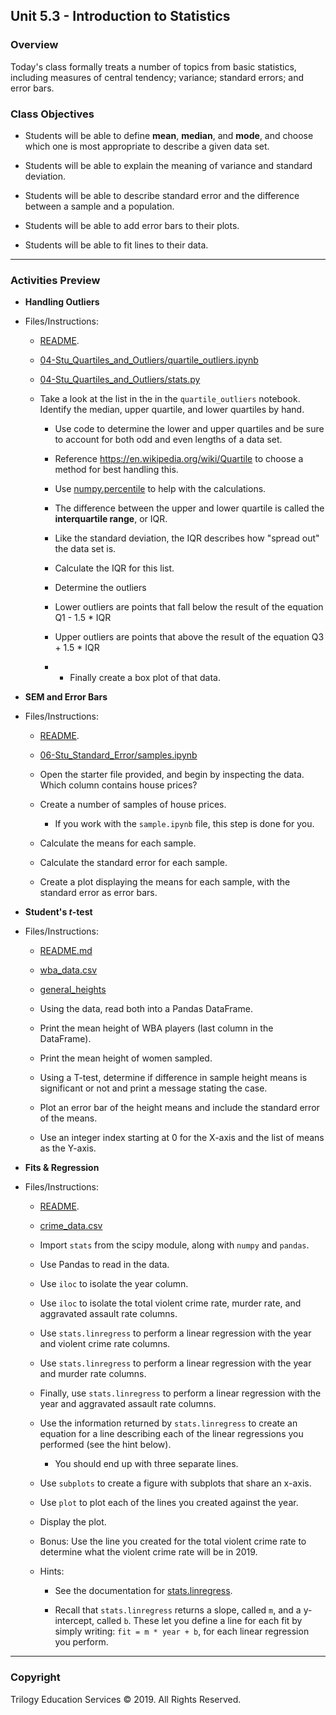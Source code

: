 ## Unit 5.3 - Introduction to Statistics

### Overview

Today's class formally treats a number of topics from basic statistics, including measures of central tendency; variance; standard errors; and error bars.

### Class Objectives

* Students will be able to define **mean**, **median**, and **mode**, and choose which one is most appropriate to describe a given data set.

* Students will be able to explain the meaning of variance and standard deviation.

* Students will be able to describe standard error and the difference between a sample and a population.

* Students will be able to add error bars to their plots.

* Students will be able to fit lines to their data.

- - -

### Activities Preview

* **Handling Outliers**

* Files/Instructions:

  * [README](Activities/04-Stu_Quartiles_and_Outliers/README.md).

  * [04-Stu_Quartiles_and_Outliers/quartile_outliers.ipynb](Activities/04-Stu_Quartiles_and_Outliers/Unsolved/quartile_outliers.ipynb)

  * [04-Stu_Quartiles_and_Outliers/stats.py](Activities/04-Stu_Quartiles_and_Outliers/Unsolved/stats.py)

  * Take a look at the list in the in the `quartile_outliers` notebook. Identify the median, upper quartile, and lower quartiles by hand.

    * Use code to determine the lower and upper quartiles and be sure to account for both odd and even lengths of a data set.

    * Reference <https://en.wikipedia.org/wiki/Quartile> to choose a method for best handling this.

    * Use [numpy.percentile](https://het.as.utexas.edu/HET/Software/Numpy/reference/generated/numpy.percentile.html) to help with the calculations.

    * The difference between the upper and lower quartile is called the **interquartile range**, or IQR.

    * Like the standard deviation, the IQR describes how "spread out" the data set is.

    * Calculate the IQR for this list.

    * Determine the outliers

    * Lower outliers are points that fall below the result of the equation Q1 - 1.5 \* IQR

    * Upper outliers are points that above the result of the equation Q3 + 1.5 \* IQR

    * * Finally create a box plot of that data.

* **SEM and Error Bars**

* Files/Instructions:

    * [README](Activities/06-Stu_Standard_Error/README.md).

    * [06-Stu_Standard_Error/samples.ipynb](Activities/06-Stu_Standard_Error/Unsolved/samples.ipynb)

    * Open the starter file provided, and begin by inspecting the data. Which column contains house prices?

    * Create a number of samples of house prices.

        * If you work with the `sample.ipynb` file, this step is done for you.

    * Calculate the means for each sample.

    * Calculate the standard error for each sample.

    * Create a plot displaying the means for each sample, with the standard error as error bars.

* **Student's _t_-test**

* Files/Instructions:

  * [README.md](Activities/08-Stu_Students_t_test/README.md)

  * [wba_data.csv](Activities/08-Stu_Students_t_test/Resources/wba_data.csv)

  * [general_heights](Activities/08-Stu_Students_t_test/Resources/general_heights.csv)

  * Using the data, read both into a Pandas DataFrame.

  * Print the mean height of WBA players (last column in the DataFrame).

  * Print the mean height of women sampled.

  * Using a T-test, determine if difference in sample height means is significant or not and print a message stating the case.

  * Plot an error bar of the height means and include the standard error of the means.

  * Use an integer index starting at 0 for the X-axis and the list of means as the Y-axis.

* **Fits & Regression**

* Files/Instructions:

  * [README](Activities/10-Stu_Fits_and_Regression/README.md).

  * [crime_data.csv](Activities/10-Stu_Fits_and_Regression/Resources/crime_data.csv)

  * Import `stats` from the scipy module, along with `numpy` and `pandas`.

  * Use Pandas to read in the data.

  * Use `iloc` to isolate the year column.

  * Use `iloc` to isolate the total violent crime rate, murder rate, and aggravated assault rate columns.

  * Use `stats.linregress` to perform a linear regression with the year and violent crime rate columns.

  * Use `stats.linregress` to perform a linear regression with the year and murder rate columns.

  * Finally, use `stats.linregress` to perform a linear regression with the year and aggravated assault rate columns.

  * Use the information returned by `stats.linregress` to create an equation for a line describing each of the linear regressions you performed (see the hint below).

    * You should end up with three separate lines.

  * Use `subplots` to create a figure with subplots that share an x-axis.

  * Use `plot` to plot each of the lines you created against the year.

  * Display the plot.

  * Bonus: Use the line you created for the total violent crime rate to determine what the violent crime rate will be in 2019.

  * Hints:

    * See the documentation for [stats.linregress](https://docs.scipy.org/doc/scipy-0.19.0/reference/generated/scipy.stats.linregress.html).

    * Recall that `stats.linregress` returns a slope, called `m`, and a y-intercept, called `b`. These let you define a line for each fit by simply writing: `fit = m * year + b`, for each linear regression you perform.

- - -

### Copyright

Trilogy Education Services © 2019. All Rights Reserved.
